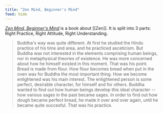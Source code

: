 ```yaml
---
title: "Zen Mind, Beginner's Mind"
feed: hide
---
```


_[Zen Mind, Beginner's Mind](https://www.worldcat.org/title/zen-mind-beginners-mind/oclc/1137753173&referer=brief_results)_ is a book about [[Zen]]. It is split into 3 parts: Right Practice, Right Attitude, Right Understanding.

> Buddha's way was quite different. At first he studied the Hindu practice of his time and area, and he practiced asceticism. But Buddha was not interested in the elements comprising human beings, nor in metaphysical theories of existence. He was more concerned about how he himself existed in this moment. That was his point. Bread is made from flour. How flour becomes bread when put in the oven was for Buddha the most important thing. How we become enlightened was his main interest. The enlightened person is some perfect, desirable character, for himself and for others. Buddha wanted to find out how human beings develop this ideal character -- how various sages in the past became sages. In order to find out how dough became perfect bread, he made it over and over again, until he became quite succesful. That was his practice. 